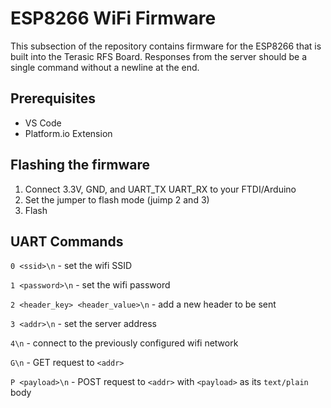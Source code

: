 # ESP8266 WiFi Firmware

This subsection of the repository contains firmware for the ESP8266 that is built into the Terasic RFS Board. Responses from the server should be a single command without a newline at the end.

## Prerequisites

- VS Code
- Platform.io Extension

## Flashing the firmware

1. Connect 3.3V, GND, and UART_TX UART_RX to your FTDI/Arduino
2. Set the jumper to flash mode (juimp 2 and 3)
3. Flash

## UART Commands

`0 <ssid>\n` - set the wifi SSID

`1 <password>\n` - set the wifi password

`2 <header_key> <header_value>\n` - add a new header to be sent

`3 <addr>\n` - set the server address

`4\n` - connect to the previously configured wifi network

`G\n` - GET request to `<addr>`

`P <payload>\n` - POST request to `<addr>` with `<payload>` as its `text/plain` body

